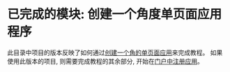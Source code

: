 # <a name="completed-module-create-an-angular-single-page-app"></a>已完成的模块: 创建一个角度单页面应用程序

此目录中项目的版本反映了如何通过[创建一个角的单页面应用](https://docs.microsoft.com/graph/training/angular-tutorial?tutorial-step=1)来完成教程。 如果使用此版本的项目, 则需要完成教程的其余部分, 开始在[门户中注册应用](https://docs.microsoft.com/graph/training/angular-tutorial?tutorial-step=2)。